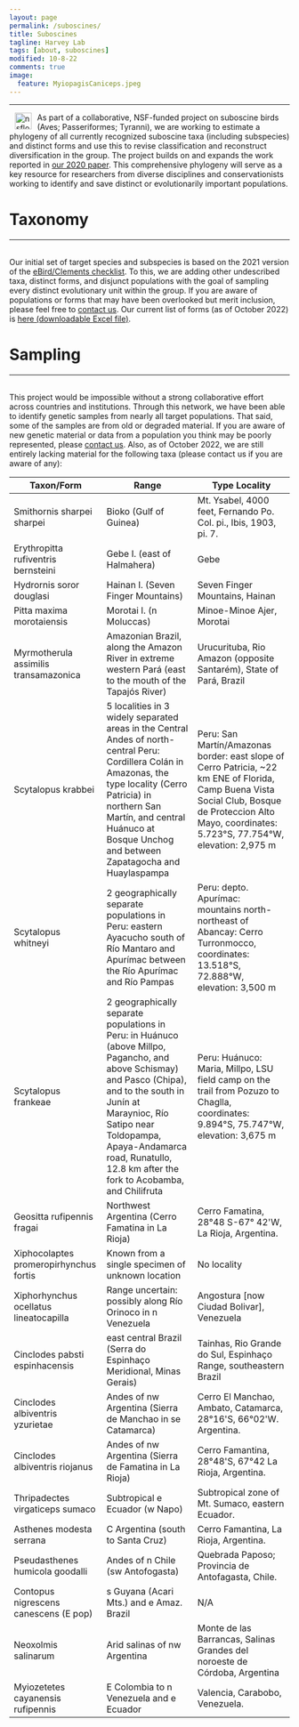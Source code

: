 ```yaml
---
layout: page
permalink: /suboscines/
title: Suboscines
tagline: Harvey Lab
tags: [about, suboscines]
modified: 10-8-22
comments: true
image:
  feature: MyiopagisCaniceps.jpeg
---
```

***

<img align="left" src="/images/nsflogo.png" alt="nsflogo" width="30" hspace="10"/>
As part of a collaborative, NSF-funded project on suboscine birds (Aves; Passeriformes; Tyranni), we are working to estimate a phylogeny of all currently recognized suboscine taxa (including subspecies) and distinct forms and use this to revise classification and reconstruct diversification in the group. The project builds on and expands the work reported in <a href="http://science.sciencemag.org/cgi/content/full/370/6522/1343?ijkey=nYOWIlTOWovKQ&keytype=ref&siteid=sci" target="_blank">our 2020 paper</a>. This comprehensive phylogeny will serve as a key resource for researchers from diverse disciplines and conservationists working to identify and save distinct or evolutionarily important populations.

<br />


# Taxonomy
***

<br />
Our initial set of target species and subspecies is based on the 2021 version of the <a href="https://www.birds.cornell.edu/clementschecklist/download/" target="_blank">eBird/Clements checklist</a>. To this, we are adding other undescribed taxa, distinct forms, and disjunct populations with the goal of sampling every distinct evolutionary unit within the group. If you are aware of populations or forms that may have been overlooked but merit inclusion, please feel free to <a href="mailto:mgh272@gmail.com" target="_blank">contact us</a>. Our current list of forms (as of October 2022) is <a href="https://mgharvey.github.io/docs/suboscine_taxa.xlsx" target="_blank">here (downloadable Excel file)</a>.


# Sampling
***

<br />
This project would be impossible without a strong collaborative effort across countries and institutions. Through this network, we have been able to identify genetic samples from nearly all target populations. That said, some of the samples are from old or degraded material. If you are aware of new genetic material or data from a population you think may be poorly represented, please <a href="mailto:mgh272@gmail.com" target="_blank">contact us</a>. Also, as of October 2022, we are still entirely lacking material for the following taxa (please contact us if you are aware of any):

| Taxon/Form  | Range | Type Locality |
| --- | --- | --- |
| Smithornis sharpei sharpei | Bioko (Gulf of Guinea) | Mt. Ysabel, 4000 feet, Fernando Po. Col. pi., Ibis, 1903, pi. 7. |
| Erythropitta rufiventris bernsteini | Gebe I. (east of Halmahera) | Gebe |
| Hydrornis soror douglasi | Hainan I. (Seven Finger Mountains) | Seven Finger Mountains, Hainan |
| Pitta maxima morotaiensis | Morotai I. (n Moluccas) | Minoe-Minoe Ajer, Morotai |
| Myrmotherula assimilis transamazonica | Amazonian Brazil, along the Amazon River in extreme western Pará (east to the mouth of the Tapajós River) | Urucurituba, Rio Amazon (opposite Santarém), State of Pará, Brazil |
| Scytalopus krabbei | 5 localities in 3 widely separated areas in the Central Andes of north-central Peru: Cordillera Colán in Amazonas, the type locality (Cerro Patricia) in northern San Martín, and central Huánuco at Bosque Unchog and between Zapatagocha and Huaylaspampa | Peru: San Martín/Amazonas border: east slope of Cerro Patricia, ~22 km ENE of Florida, Camp Buena Vista Social Club, Bosque de Proteccion Alto Mayo, coordinates: 5.723°S, 77.754°W, elevation: 2,975 m |
| Scytalopus whitneyi | 2 geographically separate populations in Peru: eastern Ayacucho south of Río Mantaro and Apurímac between the Río Apurímac and Río Pampas | Peru: depto. Apurímac: mountains north-northeast of Abancay: Cerro Turronmocco, coordinates: 13.518°S, 72.888°W, elevation: 3,500 m |
| Scytalopus frankeae | 2 geographically separate populations in Peru: in Huánuco (above Millpo, Pagancho, and above Schismay) and Pasco (Chipa), and to the south in Junín at Maraynioc, Río Satipo near Toldopampa, Apaya-Andamarca road, Runatullo, 12.8 km after the fork to Acobamba, and Chilifruta | Peru: Huánuco: Maria, Millpo, LSU field camp on the trail from Pozuzo to Chaglla, coordinates: 9.894°S, 75.747°W, elevation: 3,675 m |
| Geositta rufipennis fragai | Northwest Argentina (Cerro Famatina in La Rioja) | Cerro Famatina, 28°48 S-67° 42'W, La Rioja, Argentina. |
| Xiphocolaptes promeropirhynchus fortis | Known from a single specimen of unknown location | No locality |
| Xiphorhynchus ocellatus lineatocapilla | Range uncertain: possibly along Río Orinoco in n Venezuela | Angostura [now Ciudad Bolivar], Venezuela |
| Cinclodes pabsti espinhacensis | east central Brazil (Serra do Espinhaço Meridional, Minas Gerais) | Tainhas, Rio Grande do Sul, Espinhaço Range, southeastern Brazil |
| Cinclodes albiventris yzurietae | Andes of nw Argentina (Sierra de Manchao in se Catamarca) | Cerro El Manchao, Ambato, Catamarca, 28°16'S, 66°02'W. Argentina. |
| Cinclodes albiventris riojanus | Andes of nw Argentina (Sierra de Famatina in La Rioja) | Cerro Famantina, 28°48'S, 67°42 La Rioja, Argentina. |
| Thripadectes virgaticeps sumaco | Subtropical e Ecuador (w Napo) | Subtropical zone of Mt. Sumaco, eastern Ecuador. |
| Asthenes modesta serrana | C Argentina (south to Santa Cruz) | Cerro Famantina, La Rioja, Argentina. |
| Pseudasthenes humicola goodalli | Andes of n Chile (sw Antofogasta) | Quebrada Paposo; Provincia de Antofagasta, Chile. |
| Contopus nigrescens canescens (E pop) | s Guyana (Acari Mts.) and e Amaz. Brazil | N/A |
| Neoxolmis salinarum | Arid salinas of nw Argentina | Monte de las Barrancas, Salinas Grandes del noroeste de Córdoba, Argentina |
| Myiozetetes cayanensis rufipennis | E Colombia to n Venezuela and e Ecuador | Valencia, Carabobo, Venezuela. |
